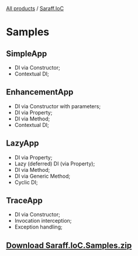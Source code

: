 [All products](../) / [Saraff.IoC](./index.md)
# Samples
## SimpleApp
* DI via Constructor;
* Contextual DI;

## EnhancementApp
* DI via Constructor with parameters; 
* DI via Property; 
* DI via Method; 
* Contextual DI;

## LazyApp
* DI via Property; 
* Lazy (deferred) DI (via Property); 
* DI via Method; 
* DI via Generic Method; 
* Cyclic DI;

## TraceApp
* DI via Constructor; 
* Invocation interception; 
* Exception handling;

## [Download Saraff.IoC.Samples.zip](./content/Saraff.IoC.Samples.zip)
